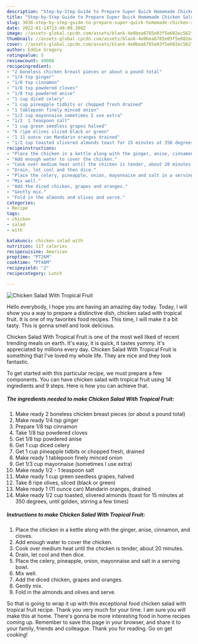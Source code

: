 ```yaml
---
description: "Step-by-Step Guide to Prepare Super Quick Homemade Chicken Salad With Tropical Fruit"
title: "Step-by-Step Guide to Prepare Super Quick Homemade Chicken Salad With Tropical Fruit"
slug: 3036-step-by-step-guide-to-prepare-super-quick-homemade-chicken-salad-with-tropical-fruit
date: 2022-01-14T23:49:09.208Z
image: //assets-global.cpcdn.com/assets/blank-4e0bea6785e03f5e602ec562f230caae08da540cada707380b4fe1bbebba43da.png
thumbnail: //assets-global.cpcdn.com/assets/blank-4e0bea6785e03f5e602ec562f230caae08da540cada707380b4fe1bbebba43da.png
cover: //assets-global.cpcdn.com/assets/blank-4e0bea6785e03f5e602ec562f230caae08da540cada707380b4fe1bbebba43da.png
author: Eddie Gregory
ratingvalue: 5
reviewcount: 49088
recipeingredient:
- "2 boneless chicken breast pieces or about a pound total"
- "1/4 tsp ginger"
- "1/8 tsp cinnamon"
- "1/8 tsp powdered cloves"
- "1/8 tsp powdered anise"
- "1 cup diced celery"
- "1 cup pineapple tidbits or chopped fresh drained"
- "1 tablepoon finely minced onion"
- "1/3 cup mayonnaise sometimes I use extra"
- "1/2  1 teaspoon salt"
- "1 cup green seedless grapes halved"
- "6 ripe olives sliced black or green"
- "1 11 ounce can Mandarin oranges drained"
- "1/2 cup toasted slivered almonds toast for 15 minutes at 350 degrees until golden stirring a few times"
recipeinstructions:
- "Place the chicken in a kettle along with the ginger, anise, cinnamon, and cloves."
- "Add enough water to cover the chicken."
- "Cook over medium heat until the chicken is tender, about 20 minutes."
- "Drain, let cool and then dice."
- "Place the celery, pineapple, onion, mayonnaise and salt in a serving bowl."
- "Mix well."
- "Add the diced chicken, grapes and oranges."
- "Gently mix."
- "Fold in the almonds and olives and serve."
categories:
- Recipe
tags:
- chicken
- salad
- with

katakunci: chicken salad with 
nutrition: 117 calories
recipecuisine: American
preptime: "PT26M"
cooktime: "PT48M"
recipeyield: "2"
recipecategory: Lunch

---
```



![Chicken Salad With Tropical Fruit](//assets-global.cpcdn.com/assets/blank-4e0bea6785e03f5e602ec562f230caae08da540cada707380b4fe1bbebba43da.png)

Hello everybody, I hope you are having an amazing day today. Today, I will show you a way to prepare a distinctive dish, chicken salad with tropical fruit. It is one of my favorites food recipes. This time, I will make it a bit tasty. This is gonna smell and look delicious.

Chicken Salad With Tropical Fruit is one of the most well liked of recent trending meals on earth. It's easy, it is quick, it tastes yummy. It's appreciated by millions every day. Chicken Salad With Tropical Fruit is something that I've loved my whole life. They are nice and they look fantastic.




To get started with this particular recipe, we must prepare a few components. You can have chicken salad with tropical fruit using 14 ingredients and 9 steps. Here is how you can achieve that.

<!--inarticleads1-->

##### The ingredients needed to make Chicken Salad With Tropical Fruit:

1. Make ready 2 boneless chicken breast pieces (or about a pound total)
1. Make ready 1/4 tsp ginger
1. Prepare 1/8 tsp cinnamon
1. Take 1/8 tsp powdered cloves
1. Get 1/8 tsp powdered anise
1. Get 1 cup diced celery
1. Get 1 cup pineapple tidbits or chopped fresh, drained
1. Make ready 1 tablepoon finely minced onion
1. Get 1/3 cup mayonnaise (sometimes I use extra)
1. Make ready 1/2 - 1 teaspoon salt
1. Make ready 1 cup green seedless grapes, halved
1. Take 6 ripe olives, sliced (black or green)
1. Make ready 1 (11 ounce can) Mandarin oranges, drained
1. Make ready 1/2 cup toasted, slivered almonds (toast for 15 minutes at 350 degrees, until golden, stirring a few times)




<!--inarticleads2-->

##### Instructions to make Chicken Salad With Tropical Fruit:

1. Place the chicken in a kettle along with the ginger, anise, cinnamon, and cloves.
1. Add enough water to cover the chicken.
1. Cook over medium heat until the chicken is tender, about 20 minutes.
1. Drain, let cool and then dice.
1. Place the celery, pineapple, onion, mayonnaise and salt in a serving bowl.
1. Mix well.
1. Add the diced chicken, grapes and oranges.
1. Gently mix.
1. Fold in the almonds and olives and serve.




So that is going to wrap it up with this exceptional food chicken salad with tropical fruit recipe. Thank you very much for your time. I am sure you will make this at home. There's gonna be more interesting food in home recipes coming up. Remember to save this page in your browser, and share it to your family, friends and colleague. Thank you for reading. Go on get cooking!
